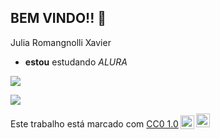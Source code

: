 ## **BEM VINDO!!** 🌙

 Julia Romangnolli Xavier 

 - **estou** estudando _ALURA_

![](https://media1.tenor.com/m/FJc93sjuppEAAAAC/yourarchivist-orange-cat.gif)



![](https://media1.tenor.com/m/KWiXNaZ2OzkAAAAd/shironeko-cat-holding-a-flower-shironeko.gif)

<p xmlns:cc="http://creativecommons.org/ns#" >Este trabalho está marcado com <a href="https://creativecommons.org/publicdomain/zero/1.0/?ref=chooser-v1" target="_blank" rel="license noopener noreferrer" style="display:inline-block;">CC0 1.0<img style="height:22px!important;margin-left:3px;vertical-align:text-bottom; " src="https://mirrors.creativecommons.org/presskit/icons/cc.svg?ref=chooser-v1" alt=""><img style="height:22px!important;margin-left:3px;vertical -align:texto inferior;" src="https://mirrors.creativecommons.org/presskit/icons/zero.svg?ref=chooser-v1" alt=""></a></p>
